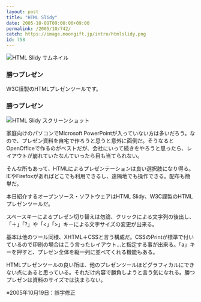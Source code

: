 ```yaml
---
layout: post
title: "HTML Slidy"
date: 2005-10-09T09:00:00+09:00
permalink: /2005/10/742/
catch: https://image.moongift.jp/intro/htmlslidy.png
id: 758
---
```

 ![HTML Slidy サムネイル](https://image.moongift.jp/intro/htmlslidy.s.png "HTML Slidy サムネイル")
  

### 勝つプレゼン
  
W3C謹製のHTMLプレゼンツールです。  
<!--more-->  

### 勝つプレゼン
  

![HTML Slidy スクリーンショット](https://image.moongift.jp/intro/htmlslidy.png "HTML Slidy スクリーンショット")

  

家庭向けのパソコンでMicrosoft PowerPointが入っていない方は多いだろう。なので、プレゼン資料を自宅で作ろうと思うと意外に面倒だ。そうなるとOpenOfficeで作るのがベストだが、会社にいって続きをやろうと思ったら、レイアウトが崩れていたなんていったら目も当てられない。

  

そんな所もあって、HTMLによるプレゼンテーションは良い選択肢になり得る。IEやFirefoxがあればどこでも利用できるし、遠隔地でも操作できる。配布も簡単だ。

  

本日紹介するオープンソース・ソフトウェアはHTML Slidy、W3C謹製のHTMLプレゼンツールだ。

  

スペースキーによるプレゼン切り替えは勿論、クリックによる文字列の後出し、「＋」「?」や「\<」「\>」キーによる文字サイズの変更が出来る。

  

基本は他のツール同様、XHTML＋CSSと言う構成だ。CSSのPrintが標準で付いているので印刷の場合はこう言ったレイアウト…と指定する事が出来る。「a」キーを押すと、プレゼン全体を縦一列に並べてくれる機能もある。

  

HTMLプレゼンツールの良い所は、他のプレゼンツールほどグラフィカルにできない点にあると思っている。それだけ内容で勝負しようと言う気になれる。勝つプレゼンは資料のサイズでは決まらない。

  

※2005年10月19日：誤字修正

